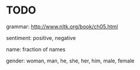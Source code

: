 # TODO

grammar: http://www.nltk.org/book/ch05.html

sentiment: positive, negative

name: fraction of names

gender: woman, man, he, she, her, him, male, female
